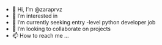 - 👋 Hi, I’m @zaraprvz 
- 👀 I’m interested in 
- 🌱 I’m currently seeking entry -level python developer job 
- 💞️ I’m looking to collaborate on projects
- 📫 How to reach me ...

<!---
zaraprvz/zaraprvz is a ✨ special ✨ repository because its `README.md` (this file) appears on your GitHub profile.
You can click the Preview link to take a look at your changes.
--->
